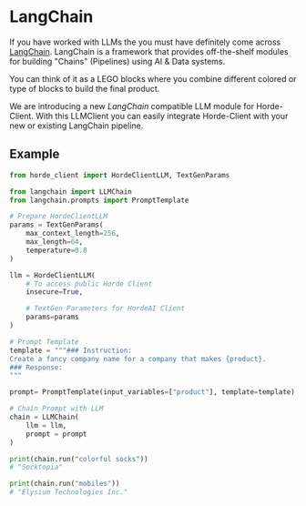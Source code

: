 # LangChain

If you have worked with LLMs the you must have definitely come across [LangChain](https://python.langchain.com/docs/get_started/introduction). LangChain is a framework that provides off-the-shelf modules for building "Chains" (Pipelines) using AI & Data systems. 

You can think of it as a LEGO blocks where you combine different colored or type of blocks to build the final product.

We are introducing a new *LangChain* compatible LLM module for Horde-Client. With this LLMClient you can easily integrate Horde-Client with your new or existing LangChain pipeline.

## Example

```python
from horde_client import HordeClientLLM, TextGenParams

from langchain import LLMChain
from langchain.prompts import PromptTemplate

# Prepare HordeClientLLM
params = TextGenParams(
    max_context_length=256,
    max_length=64,
    temperature=0.8
)

llm = HordeClientLLM(
    # To access public Horde Client
    insecure=True,

    # TextGen Parameters for HordeAI Client
    params=params
)

# Prompt Template
template = """### Instruction:
Create a fancy company name for a company that makes {product}.
### Response:
"""

prompt= PromptTemplate(input_variables=["product"], template=template)

# Chain Prompt with LLM
chain = LLMChain(
    llm = llm,
    prompt = prompt
)

print(chain.run("colorful socks"))
# "Socktopia"

print(chain.run("mobiles"))
# "Elysium Technologies Inc."
```
